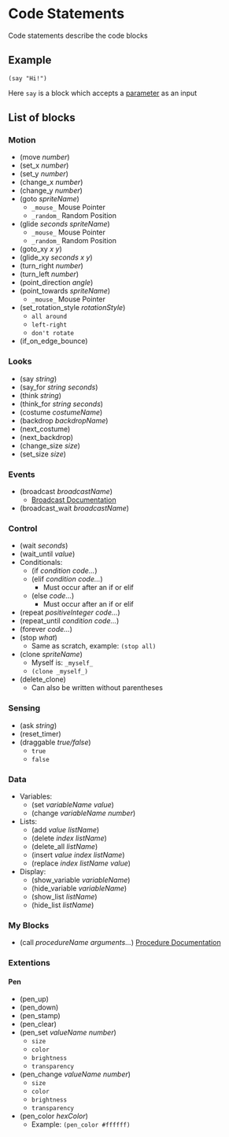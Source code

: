 # Code Statements
Code statements describe the code blocks
## Example
```
(say "Hi!")
```
Here `say` is a block which accepts a [parameter](PARAM.md) as an input
## List of blocks
### Motion
* (move *number*)
* (set_x *number*)
* (set_y *number*)
* (change_x *number*)
* (change_y *number*)
* (goto *spriteName*)
  - `_mouse_` Mouse Pointer
  - `_random_` Random Position
* (glide *seconds* *spriteName*)
  - `_mouse_` Mouse Pointer
  - `_random_` Random Position
* (goto_xy *x* *y*)
* (glide_xy *seconds* *x* *y*)
* (turn_right *number*)
* (turn_left *number*)
* (point_direction *angle*)
* (point_towards *spriteName*)
  - `_mouse_` Mouse Pointer
* (set_rotation_style *rotationStyle*)
  - `all around`
  - `left-right`
  - `don't rotate`
* (if_on_edge_bounce)
### Looks
* (say *string*)
* (say_for *string* *seconds*)
* (think *string*)
* (think_for *string* *seconds*)
* (costume *costumeName*)
* (backdrop *backdropName*)
* (next_costume)
* (next_backdrop)
* (change_size *size*)
* (set_size *size*)
### Events
* (broadcast *broadcastName*)
  - [Broadcast Documentation](TOP.md#define-statements)
* (broadcast_wait *broadcastName*)
### Control
* (wait *seconds*)
* (wait_until *value*)
* Conditionals:
  - (if *condition* *code...*)
  - (elif *condition* *code...*)
    - Must occur after an if or elif
  - (else *code...*)
    - Must occur after an if or elif
* (repeat *positiveInteger* *code...*)
* (repeat_until *condition* *code...*)
* (forever *code...*)
* (stop *what*)
  - Same as scratch, example: `(stop all)`
* (clone *spriteName*)
  - Myself is: `_myself_`
  - `(clone _myself_)`
* (delete_clone)
  - Can also be written without parentheses
### Sensing
* (ask *string*)
* (reset_timer)
* (draggable *true/false*)
  - `true`
  - `false`
### Data
* Variables:
  - (set *variableName* *value*)
  - (change *variableName* *number*)
* Lists:
  - (add *value* *listName*)
  - (delete *index* *listName*)
  - (delete_all *listName*)
  - (insert *value* *index* *listName*)
  - (replace *index* *listName* *value*)
* Display:
  - (show_variable *variableName*)
  - (hide_variable *variableName*)
  - (show_list *listName*)
  - (hide_list *listName*)
### My Blocks
* (call *procedureName* *arguments...*) [Procedure Documentation](TOP.md#procedure-and-function-statements)
### Extentions
#### Pen
* (pen_up)
* (pen_down)
* (pen_stamp)
* (pen_clear)
* (pen_set *valueName* *number*)
  - `size`
  - `color`
  - `brightness`
  - `transparency`
* (pen_change *valueName* *number*)
  - `size`
  - `color`
  - `brightness`
  - `transparency`
* (pen_color *hexColor*)
  - Example: `(pen_color #ffffff)`
